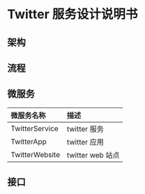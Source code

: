 # Twitter 服务设计说明书

## 架构

## 流程

## 微服务

|微服务名称|描述|
|:-------|:---|
|TwitterService|twitter 服务|
|TwitterApp|twitter 应用|
|TwitterWebsite|twitter web 站点|

## 接口
